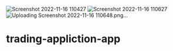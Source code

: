![Screenshot 2022-11-16 110427](https://user-images.githubusercontent.com/94691076/202715226-906f6ce2-4b82-46a7-bde9-663599c55069.png)
![Screenshot 2022-11-16 110627](https://user-images.githubusercontent.com/94691076/202714525-4d55389d-4e9e-4822-ae6a-426a7e47c460.png)
![Uploading Screenshot 2022-11-16 110648.png…]()
# trading-appliction-app
